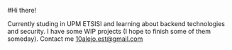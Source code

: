 #Hi there!

Currently studing in UPM ETSISI and learning about backend technologies and security. I have some WIP projects (I hope to finish some of them someday).
Contact me 10alejo.est@gmail.com
